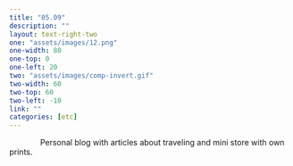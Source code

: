 ```yaml
---
title: "05.09"
description: ""
layout: text-right-two
one: "assets/images/12.png"
one-width: 80
one-top: 0
one-left: 20
two: "assets/images/comp-invert.gif"
two-width: 60
two-top: 60
two-left: -10
link: ""
categories: [etc]
---
```


&nbsp; &nbsp; &nbsp; &nbsp; &nbsp; &nbsp; &nbsp; Personal blog with articles about traveling and mini store with own prints.
